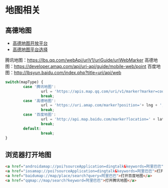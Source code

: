 # 地图相关

## 高德地图
- [高德地图开放平台](https://lbs.amap.com/)
- [高德地图平台选择](https://lbs.amap.com/api)

腾讯地图：https://lbs.qq.com/webApi/uriV1/uriGuide/uriWebMarker
高德地图：https://developer.amap.com/api/uri-api/guide/mobile-web/point
百度地图：http://lbsyun.baidu.com/index.php?title=uri/api/web


``` js
switch(mapType) {
		case '腾讯地图':
				url = 'https://apis.map.qq.com/uri/v1/marker?marker=coord:' + lat + ',' +  lng +';addr:'+ address +';title:地址&referer=keyfree';
				break;
		case '高德地图':
				url = 'https://uri.amap.com/marker?position='+ lng + ',' + lat +'&name='+ address +'&callnative=1';
				break;
		case '百度地图':
				url = 'http://api.map.baidu.com/marker?location=' + lat + ',' +  lng +'&title=地址&content='+ address +'&output=html&src=webapp.reformer.appname&coord_type=gcj02';
				break;
		default:
				break;
}
```

## 浏览器打开地图
``` html
<a href="androidamap://poi?sourceApplication=dingtalk&keywords=阿里巴巴">打开安卓高德地图</a>
<a href="iosamap://poi?sourceApplication=dingtalk&keywords=阿里巴巴">打开iOS高德地图</a>
<a href="baidumap://map/place/search?query=阿里巴巴">打开百度地图</a>
<a href="qqmap://map/search?keyword=阿里巴巴">打开腾讯地图</a>
```
